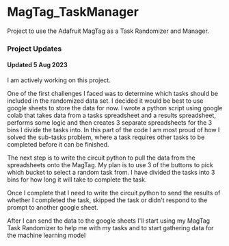 # MagTag_TaskManager
Project to use the Adafruit MagTag as a Task Randomizer and Manager.


### Project Updates

#### Updated 5 Aug 2023
I am actively working on this project. 

One of the first challenges I faced was to determine which tasks should be included in the randomized data set.  I decided it would be best to use google sheets to store the data for now. I wrote a python script using google colab that takes data from a tasks spreadsheet and a results spreadsheet, performs some logic and then creates 3 separate spreadsheets for the 3 bins I divide the tasks into. In this part of the code I am most proud of how I solved the sub-tasks problem, where a task requires other tasks to be completed before it can be finished. 

The next step is to write the circuit python to pull the data from the spreadsheets onto the MagTag. My plan is to use 3 of the buttons to pick which bucket to select a random task from. I have divided the tasks into 3 bins for how long it will take to complete the task. 

Once I complete that I need to write the circuit python to send the results of whether I completed the task, skipped the task or didn't respond to the prompt to another google sheet. 

After I can send the data to the google sheets I'll start using my MagTag Task Randomizer to help me with my tasks and to start gathering data for the machine learning model
